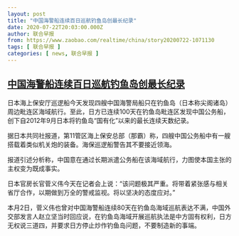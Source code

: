 ```yaml
---
layout: post
title: "中国海警船连续百日巡航钓鱼岛创最长纪录"
date: 2020-07-22T20:03:00.000Z
author: 联合早报
from: https://www.zaobao.com/realtime/china/story20200722-1071130
tags: [ 联合早报 ]
categories: [ news, 联合早报 ]
---
```

<!--1595448180000-->
[中国海警船连续百日巡航钓鱼岛创最长纪录](https://www.zaobao.com/realtime/china/story20200722-1071130)
------

<div>
<p>日本海上保安厅巡逻船今天发现四艘中国海警局船只在钓鱼岛（日本称尖阁诸岛）周边毗连区海域航行。至此，日方已连续100天在钓鱼岛毗连区发现中国公务船，创下自2012年9月日本将钓鱼岛“国有化”以来的最长连续天数纪录。</p><p>据日本共同社报道，第11管区海上保安总部（那霸）称，四艘中国公务船中有一艘搭载着类似机关炮的装备。海保巡逻船警告其不要接近领海。</p><p>报道引述分析称，中国意在通过长期派遣公务船在该海域航行，力图使本国主张的主权变为既成事实。</p><section id="imu"><div id="dfp-ad-imu1-wrapper" class="dfp-tag-wrapper"><div id="dfp-ad-imu1" class="dfp-tag-wrapper"></div></div></section><p>日本官房长官菅义伟今天在记者会上说：“该问题极其严重。将带着紧张感与相关省厅合作，以期做到万全的警戒监视。将以坚决的态度应对。”</p><p>本月2日，菅义伟也曾对中国海警船连续80天在钓鱼岛海域巡航表达不满，中国外交部发言人赵立坚当时回应说，在钓鱼岛海域开展巡航执法是中方固有权利，日方无权说三道四，并要求日方停止炒作钓鱼岛问题，不要制造新的事端。<br></p><div id="innity-in-post"></div><div id="dfp-ad-midarticlespecial-wrapper" class="dfp-tag-wrapper"><div id="dfp-ad-midarticlespecial" class="dfp-tag-wrapper"></div></div>
</div>
